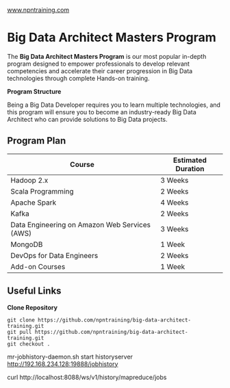 <a href="www.npntraining.com">www.npntraining.com</a>


# Big Data Architect Masters Program

The **Big Data Architect Masters Program** is our most popular in-depth program designed to empower professionals to develop relevant competencies and accelerate their career progression in Big Data technologies through complete Hands-on training.

**Program Structure**

Being a Big Data Developer requires you to learn multiple technologies, and this program will ensure you to become an industry-ready Big Data Architect who can provide solutions to Big Data projects.

## Program Plan

| Course                                        | Estimated Duration |
| --------------------------------------------- | ------------------ |
| Hadoop 2.x                                    | 3 Weeks            |
| Scala Programming                             | 2 Weeks            |
| Apache Spark                                  | 4 Weeks            |
| Kafka                                         | 2 Weeks            |
| Data Engineering on Amazon Web Services (AWS) | 3 Weeks            |
| MongoDB                                       | 1 Week             |
| DevOps for Data Engineers                     | 2 Weeks            |
| Add-on Courses                                | 1 Week             |



## Useful Links

__Clone Repository__

```
git clone https://github.com/npntraining/big-data-architect-training.git
git pull https://github.com/npntraining/big-data-architect-training.git
git checkout .
```

mr-jobhistory-daemon.sh start historyserver
http://192.168.234.128:19888/jobhistory


curl http://localhost:8088/ws/v1/history/mapreduce/jobs